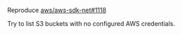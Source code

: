 Reproduce [aws/aws-sdk-net#1118](https://github.com/aws/aws-sdk-net/issues/1118)

Try to list S3 buckets with no configured AWS credentials.